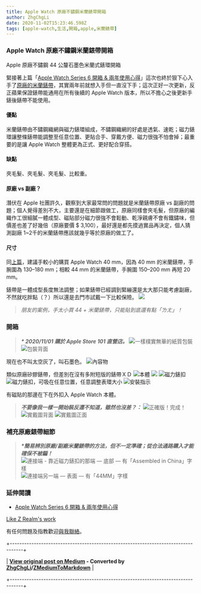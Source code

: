 ```yaml
---
title: Apple Watch 原廠不鏽鋼米蘭錶帶開箱
author: ZhgChgLi
date: 2020-11-02T15:23:46.598Z
tags: [apple-watch,生活,開箱,apple,米蘭錶帶]
---
```


### Apple Watch 原廠不鏽鋼米蘭錶帶開箱

Apple 原廠不鏽鋼 44 公釐石墨色米蘭式錶環開箱

緊接著上篇「[Apple Watch Series 6 開箱 & 兩年使用心得](apple-watch-series-6-%E9%96%8B%E7%AE%B1-%E5%85%A9%E5%B9%B4%E4%BD%BF%E7%94%A8%E9%AB%94%E9%A9%97-eab0e984043)」這次也終於狠下心入手了[原廠的米蘭錶帶](https://www.apple.com/tw/shop/product/MTU22FE/A/40-%E5%85%AC%E9%87%90%E9%8A%80%E8%89%B2%E7%B1%B3%E8%98%AD%E5%BC%8F%E9%8C%B6%E7%92%B0)，其實兩年前就想入手但一直沒下手；這次正好一次更新，反正蘋果保證錶帶能通用在所有後續的 Apple Watch 版本，所以不擔心之後更新手錶後錶帶不能使用。

#### 優點

米蘭錶帶由不鏽鋼織網與磁力錶環組成，不鏽鋼織網的好處是透氣、速乾；磁力錶環讓整條錶帶能調整至任意位置、更貼合手、穿戴方便、磁力很強不怕會掉；最重要的是讓 Apple Watch 整體更為正式、更好配合穿搭。
#### 缺點

夾毛髮、夾毛髮、夾毛髮、比較重。
#### 原廠 vs 副廠？

潛伏在 Apple 社團許久，觀察到大家最常問的問題就是米蘭錶帶原廠 vs 副廠的問題；個人覺得差別不大，主要還是在細節跟做工，原廠同樣會夾毛髮，但原廠的編織作工很細膩一體成型、磁貼部分磁力很強不會鬆動、乾淨親膚不會有鐵鏽味，但價差也差了好幾倍（原廠要價 $ 3,100），最好還是都先摸過實品再決定，個人猜測副廠 1~2千的米蘭錶帶應該就幾乎等於原廠的做工了。
#### 尺寸

同[上篇](apple-watch-series-6-%E9%96%8B%E7%AE%B1-%E5%85%A9%E5%B9%B4%E4%BD%BF%E7%94%A8%E9%AB%94%E9%A9%97-eab0e984043)，建議手較小的購買 Apple Watch 40 mm，因為 40 mm 的米蘭錶帶，手腕圍為 130–180 mm；相較 44 mm 的米蘭錶帶，手腕圍 150–200 mm 再短 20 mm。


錶帶是一體成型長度無法調整；如果錶帶已經調到緊繃還是太大那只能考慮副廠，不然就吃胖點（？）所以還是去門市試戴一下比較保險。
![](images/c0f99f987d9c/1*faHIYnWjMFiOg2Q5AoWnlQ.png "")
> _朋友的案例，手太小買 44 + 米蘭錶帶，只能貼到底還有點「ㄌㄤ」！_
### 開箱
>  **_\* 2020/11/01 購於 Apple Store 101 直營店。_** 
![一樣樸實無華的紙質包裝](images/c0f99f987d9c/1*HI4rii9jMG1mkzvmXMWdLw.jpeg "一樣樸實無華的紙質包裝")
![包裝背面](images/c0f99f987d9c/1*e8y5jTMTJKKPdydc2v0NVw.jpeg "包裝背面")

現在也不叫太空灰了，叫石墨色。
![內容物](images/c0f99f987d9c/1*m0sAkDMEiPwm43rTn0-3tA.jpeg "內容物")

類似原廠矽膠錶帶，但差別在沒有多附短版的錶帶ＸＤ
![本體](images/c0f99f987d9c/1*seGVcrq2LSAlRrTp-CPIfQ.jpeg "本體")
![](images/c0f99f987d9c/1*IPUHeRmo5iG9QzsC_NKQoA.jpeg "")
![磁力錶扣](images/c0f99f987d9c/1*mHytJWItkz8l4OtPq5HkeA.jpeg "磁力錶扣")
![磁力錶扣，可吸在任意位置，任意調整表環大小](images/c0f99f987d9c/1*IIstNIHPD8kXOum-reIkjg.gif "磁力錶扣，可吸在任意位置，任意調整表環大小")
![安裝指示](images/c0f99f987d9c/1*OwyAmkDoSbsVwyHizqEXPA.jpeg "安裝指示")

有磁貼的那邊在下在外扣入 Apple Watch 本體。
>  **_不要像我一樣一開始裝反還不知道，雖然也沒差？：_** 
![正確版！完成！](images/c0f99f987d9c/1*5-cOehnnwZhtNeRxMUfTqg.jpeg "正確版！完成！")
![實戴圖背面](images/c0f99f987d9c/1*WT_fwjfrtgJZFZnLULndRw.jpeg "實戴圖背面")
![實戴圖正面](images/c0f99f987d9c/1*eIq97MlqVilozKrm2kcT0g.jpeg "實戴圖正面")
### 補充原廠錶帶細節
>  **_\*簡易辨別原廠/副廠米蘭錶帶的方法，但不一定準確；從合法通路購入才能確保不被騙！_** 
![連接端 - 靠近磁力錶扣的那端 — 底部 — 有「Assembled in China」字樣](images/c0f99f987d9c/1*24YD1G0kgfc5qeRX55ItEg.jpeg "連接端 - 靠近磁力錶扣的那端 — 底部 — 有「Assembled in China」字樣")
![連接端另一端 — 表面 — 有「44MM」字樣](images/c0f99f987d9c/1*KZcWMP1vVSGtCpLuJW6rFw.jpeg "連接端另一端 — 表面 — 有「44MM」字樣")
### 延伸閱讀
- [Apple Watch Series 6 開箱 & 兩年使用心得](apple-watch-series-6-%E9%96%8B%E7%AE%B1-%E5%85%A9%E5%B9%B4%E4%BD%BF%E7%94%A8%E9%AB%94%E9%A9%97-eab0e984043)

[Like Z Realm's work](https://cdn.embedly.com/widgets/media.html?src=https%3A%2F%2Fbutton.like.co%2Fin%2Fembed%2Fzhgchgli%2Fbutton&display_name=LikeCoin&url=https%3A%2F%2Fbutton.like.co%2Fzhgchgli&image=https%3A%2F%2Fstorage.googleapis.com%2Flikecoin-foundation.appspot.com%2Flikecoin_store_user_zhgchgli_main%3FGoogleAccessId%3Dfirebase-adminsdk-eyzut%2540likecoin-foundation.iam.gserviceaccount.com%26Expires%3D2430432000%26Signature%3DgFRSNto%252BjjxXpRoYyuEMD5Ecm7mLK2uVo1vGz4NinmwLnAK0BGjcfKnItFpt%252BcYurx3wiwKTvrxvU019ruiCeNav7s7QUs5lgDDBc7c6zSVRbgcWhnJoKgReRkRu6Gd93WvGf%252BOdm4FPPgvpaJV9UE7h2MySR6%252B%252F4a%252B4kJCspzCTmLgIewm8W99pSbkX%252BQSlZ4t5Pw22SANS%252BlGl1nBCX48fGg%252Btg0vTghBGrAD2%252FMEXpGNJCdTPx8Gd9urOpqtwV4L1I2e2kYSC4YPDBD6pof1O6fKX%252BI8lGLEYiYP1sthjgf8Y4ZbgQr4Kt%252BRYIicx%252Bg6w3YWTg5zgHxAYhOINXw%253D%253D&key=a19fcc184b9711e1b4764040d3dc5c07&type=text%2Fhtml&schema=like)

有任何問題及指教歡迎[與我聯絡](https://www.zhgchg.li/contact)。




+-----------------------------------------------------------------------------------+

| **[View original post on Medium](https://medium.com/zrealm-life/apple-watch-%E5%8E%9F%E5%BB%A0%E4%B8%8D%E9%8F%BD%E9%8B%BC%E7%B1%B3%E8%98%AD%E9%8C%B6%E5%B8%B6%E9%96%8B%E7%AE%B1-c0f99f987d9c) - Converted by [ZhgChgLi](https://blog.zhgchg.li)/[ZMediumToMarkdown](https://github.com/ZhgChgLi/ZMediumToMarkdown)** |

+-----------------------------------------------------------------------------------+
